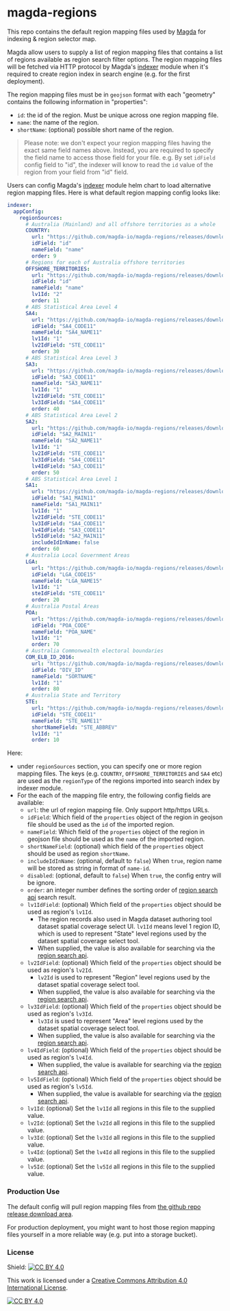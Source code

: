 # magda-regions

This repo contains the default region mapping files used by [Magda](https://github.com/magda-io/magda) for indexing &amp; region selector map.

Magda allow users to supply a list of region mapping files that contains a list of regions available as region search filter options. The region mapping files will be fetched via HTTP protocol by Magda's [indexer](https://github.com/magda-io/magda/tree/main/deploy/helm/internal-charts/indexer) module when it's required to create region index in search engine (e.g. for the first deployment).

The region mapping files must be in `geojson` format with each "geometry" contains the following information in "properties":
- `id`: the id of the region. Must be unique across one region mapping file.
- `name`: the name of the region.
- `shortName`: (optional) possible short name of the region.

> Please note: we don't expect your region mapping files having the exact same field names above. Instead, you are required to specify the field name to access those field for your file. e.g. By set `idField` config field to "id", the indexer will know to read the `id` value of the region from your field from "id" field.

Users can config Magda's [indexer](https://github.com/magda-io/magda/tree/main/deploy/helm/internal-charts/indexer) module helm chart to load alternative region mapping files. Here is what default region mapping config looks like:

```yaml
indexer:
  appConfig:
    regionSources:
      # Australia (Mainland) and all offshore territories as a whole
      COUNTRY:
        url: "https://github.com/magda-io/magda-regions/releases/download/v1.0.0/country.geojson"
        idField: "id"
        nameField: "name"
        order: 9
      # Regions for each of Australia offshore territories
      OFFSHORE_TERRITORIES:
        url: "https://github.com/magda-io/magda-regions/releases/download/v1.0.0/off-shore-territories.geojson"
        idField: "id"
        nameField: "name"
        lv1Id: "2"
        order: 11
      # ABS Statistical Area Level 4
      SA4:
        url: "https://github.com/magda-io/magda-regions/releases/download/v1.0.0/SA4.geojson"
        idField: "SA4_CODE11"
        nameField: "SA4_NAME11"
        lv1Id: "1"
        lv2IdField: "STE_CODE11"
        order: 30
      # ABS Statistical Area Level 3
      SA3:
        url: "https://github.com/magda-io/magda-regions/releases/download/v1.0.0/SA3.geojson"
        idField: "SA3_CODE11"
        nameField: "SA3_NAME11"
        lv1Id: "1"
        lv2IdField: "STE_CODE11"
        lv3IdField: "SA4_CODE11"
        order: 40
      # ABS Statistical Area Level 2
      SA2:
        url: "https://github.com/magda-io/magda-regions/releases/download/v1.0.0/SA2.geojson"
        idField: "SA2_MAIN11"
        nameField: "SA2_NAME11"
        lv1Id: "1"
        lv2IdField: "STE_CODE11"
        lv3IdField: "SA4_CODE11"
        lv4IdField: "SA3_CODE11"
        order: 50
      # ABS Statistical Area Level 1
      SA1:
        url: "https://github.com/magda-io/magda-regions/releases/download/v1.0.0/SA1.geojson"
        idField: "SA1_MAIN11"
        nameField: "SA1_MAIN11"
        lv1Id: "1"
        lv2IdField: "STE_CODE11"
        lv3IdField: "SA4_CODE11"
        lv4IdField: "SA3_CODE11"
        lv5IdField: "SA2_MAIN11"
        includeIdInName: false
        order: 60
      # Australia Local Government Areas
      LGA:
        url: "https://github.com/magda-io/magda-regions/releases/download/v1.0.0/LGA.geojson"
        idField: "LGA_CODE15"
        nameField: "LGA_NAME15"
        lv1Id: "1"
        steIdField: "STE_CODE11"
        order: 20
      # Australia Postal Areas
      POA:
        url: "https://github.com/magda-io/magda-regions/releases/download/v1.0.0/POA.geojson"
        idField: "POA_CODE"
        nameField: "POA_NAME"
        lv1Id: "1"
        order: 70
      # Australia Commonwealth electoral boundaries
      COM_ELB_ID_2016:
        url: "https://github.com/magda-io/magda-regions/releases/download/v1.0.0/COM_ELB_ID_2016.geojson"
        idField: "DIV_ID"
        nameField: "SORTNAME"
        lv1Id: "1"
        order: 80
      # Australia State and Territory
      STE:
        url: "https://github.com/magda-io/magda-regions/releases/download/v1.0.0/STE.simplified.geojson"
        idField: "STE_CODE11"
        nameField: "STE_NAME11"
        shortNameField: "STE_ABBREV"
        lv1Id: "1"
        order: 10
```

Here:
- under `regionSources` section, you can specify one or more region mapping files. The keys (e.g. `COUNTRY`, `OFFSHORE_TERRITORIES` and  `SA4` etc) are used as the `regionType` of the regions imported into search index by indexer module.
- For the each of the mapping file entry, the following config fields are available:
  - `url`: the url of region mapping file. Only support http/https URLs.
  - `idField`: Which field of the `properties` object of the region in geojson file should be used as the `id` of the imported region.
  - `nameField`: Which field of the `properties` object of the region in geojson file should be used as the `name` of the imported region.
  - `shortNameField`: (optional) which field of the `properties` object should be used as region `shortName`.
  - `includeIdInName`: (optional, default to `false`) When `true`, region name will be stored as string in format of `name-id`.
  - `disabled`: (optional, default to `false`) When `true`, the config entry will be ignore.
  - `order`: an integer number defines the sorting order of [region search api](https://dev.ai4m-p11.magda.io/api/v0/apidocs/index.html#api-Search-GetV0SearchRegions) search result.
  - `lv1IdField`: (optional) Which field of the `properties` object should be used as region's `lv1Id`.
    - The region records also used in Magda dataset authoring tool dataset spatial coverage select UI. `lv1Id` means level 1 region ID, which is used to represent "State" level regions used by the dataset spatial coverage select tool.
    - When supplied, the value is also available for searching via the [region search api](https://dev.ai4m-p11.magda.io/api/v0/apidocs/index.html#api-Search-GetV0SearchRegions).
  - `lv2IdField`: (optional) Which field of the `properties` object should be used as region's `lv2Id`.
    - `lv2Id` is used to represent "Region" level regions used by the dataset spatial coverage select tool.
    - When supplied, the value is also available for searching via the [region search api](https://dev.ai4m-p11.magda.io/api/v0/apidocs/index.html#api-Search-GetV0SearchRegions).
  - `lv3IdField`: (optional) Which field of the `properties` object should be used as region's `lv3Id`.
    - `lv3Id` is used to represent "Area" level regions used by the dataset spatial coverage select tool.
    - When supplied, the value is also available for searching via the [region search api](https://dev.ai4m-p11.magda.io/api/v0/apidocs/index.html#api-Search-GetV0SearchRegions).
  - `lv4IdField`: (optional) Which field of the `properties` object should be used as region's `lv4Id`.
    - When supplied, the value is available for searching via the [region search api](https://dev.ai4m-p11.magda.io/api/v0/apidocs/index.html#api-Search-GetV0SearchRegions).
  - `lv5IdField`: (optional) Which field of the `properties` object should be used as region's `lv5Id`.
    - When supplied, the value is available for searching via the [region search api](https://dev.ai4m-p11.magda.io/api/v0/apidocs/index.html#api-Search-GetV0SearchRegions).
  - `lv1Id`: (optional) Set the `lv1Id` all regions in this file to the supplied value.
  - `lv2Id`: (optional) Set the `lv2Id` all regions in this file to the supplied value.
  - `lv3Id`: (optional) Set the `lv3Id` all regions in this file to the supplied value.
  - `lv4Id`: (optional) Set the `lv4Id` all regions in this file to the supplied value.
  - `lv5Id`: (optional) Set the `lv5Id` all regions in this file to the supplied value.

### Production Use

The default config will pull region mapping files from [the github repo release download area](https://github.com/magda-io/magda-regions/releases).

For production deployment, you might want to host those region mapping files yourself in a more reliable way (e.g. put into a storage bucket).


### License

Shield: [![CC BY 4.0][cc-by-shield]][cc-by]

This work is licensed under a
[Creative Commons Attribution 4.0 International License][cc-by].

[![CC BY 4.0][cc-by-image]][cc-by]

[cc-by]: http://creativecommons.org/licenses/by/4.0/
[cc-by-image]: https://i.creativecommons.org/l/by/4.0/88x31.png
[cc-by-shield]: https://img.shields.io/badge/License-CC%20BY%204.0-lightgrey.svg
